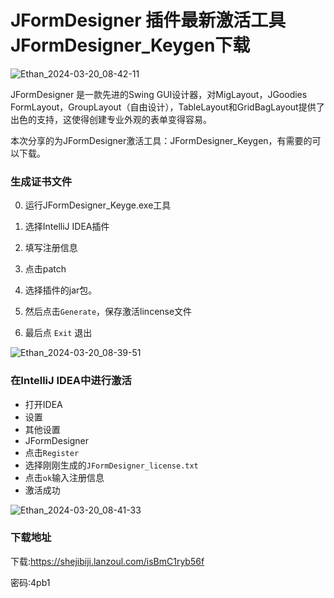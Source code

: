 # JFormDesigner 插件最新激活工具 JFormDesigner_Keygen下载

![Ethan_2024-03-20_08-42-11](https://pic.shejibiji.com/i/2024/03/20/65fa30f189087.jpg)

JFormDesigner 是一款先进的Swing GUI设计器，对MigLayout，JGoodies FormLayout，GroupLayout（自由设计），TableLayout和GridBagLayout提供了出色的支持，这使得创建专业外观的表单变得容易。

本次分享的为JFormDesigner激活工具：JFormDesigner_Keygen，有需要的可以下载。

### 生成证书文件 

0. 运行JFormDesigner_Keyge.exe工具

1. 选择IntelliJ IDEA插件

2. 填写注册信息

3. 点击patch

4. 选择插件的jar包。

5. 然后点击`Generate`，保存激活lincense文件

6. 最后点 `Exit` 退出

![Ethan_2024-03-20_08-39-51](https://pic.shejibiji.com/i/2024/03/20/65fa306cef8c7.jpg)

### 在IntelliJ IDEA中进行激活

- 打开IDEA
- 设置
- 其他设置
- JFormDesigner
- 点击`Register`
- 选择刚刚生成的`JFormDesigner_license.txt`
- 点击`ok`输入注册信息
- 激活成功

![Ethan_2024-03-20_08-41-33](https://pic.shejibiji.com/i/2024/03/20/65fa30cd5f7bb.jpg)

### 下载地址

下载:https://shejibiji.lanzoul.com/isBmC1ryb56f 

密码:4pb1
